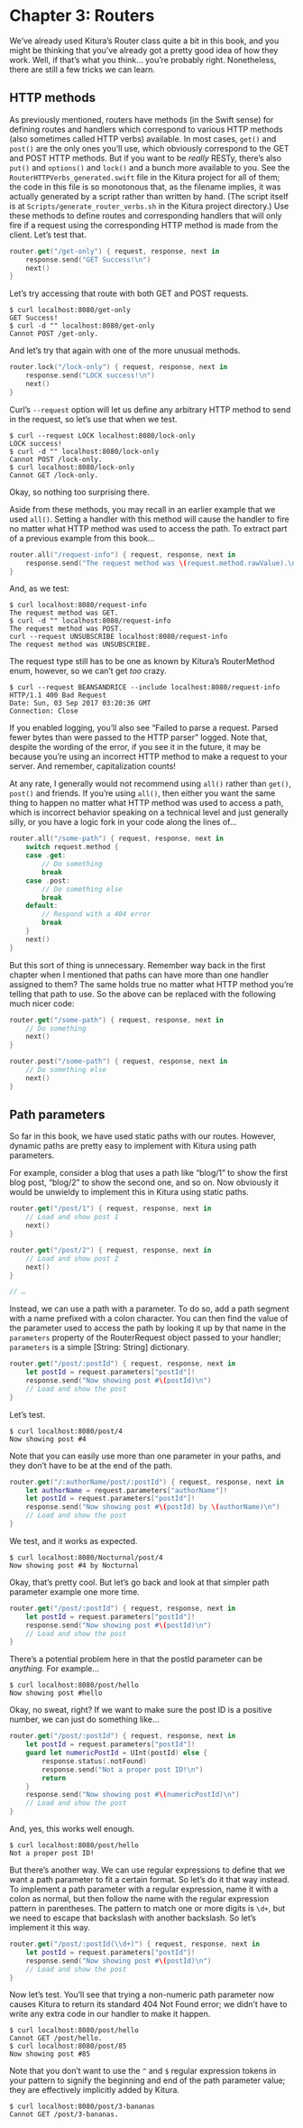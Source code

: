 # Chapter 3: Routers

We’ve already used Kitura’s Router class quite a bit in this book, and you might be thinking that you’ve already got a pretty good idea of how they work. Well, if that’s what you think… you’re probably right. Nonetheless, there are still a few tricks we can learn.

## HTTP methods

As previously mentioned, routers have methods (in the Swift sense) for defining routes and handlers which correspond to various HTTP methods (also sometimes called HTTP verbs) available. In most cases, `get()` and `post()` are the only ones you’ll use, which obviously correspond to the GET and POST HTTP methods. But if you want to be *really* RESTy, there’s also `put()` and `options()` and `lock()` and a bunch more available to you. See the `RouterHTTPVerbs_generated.swift` file in the Kitura project for all of them; the code in this file is so monotonous that, as the filename implies, it was actually generated by a script rather than written by hand. (The script itself is at `Scripts/generate_router_verbs.sh` in the Kitura project directory.) Use these methods to define routes and corresponding handlers that will only fire if a request using the corresponding HTTP method is made from the client. Let’s test that.

```swift
router.get("/get-only") { request, response, next in
    response.send("GET Success!\n")
    next()
}
```

Let’s try accessing that route with both GET and POST requests.

```shell
$ curl localhost:8080/get-only
GET Success!
$ curl -d "" localhost:8080/get-only
Cannot POST /get-only.
```

And let’s try that again with one of the more unusual methods.
    
```swift
router.lock("/lock-only") { request, response, next in
    response.send("LOCK success!\n")
    next()
}
```

Curl’s `--request` option will let us define any arbitrary HTTP method to send in the request, so let’s use that when we test.

```shell
$ curl --request LOCK localhost:8080/lock-only
LOCK success!
$ curl -d "" localhost:8080/lock-only
Cannot POST /lock-only.
$ curl localhost:8080/lock-only
Cannot GET /lock-only.
```

Okay, so nothing too surprising there.

Aside from these methods, you may recall in an earlier example that we used `all()`. Setting a handler with this method will cause the handler to fire no matter what HTTP method was used to access the path. To extract part of a previous example from this book…

```swift
router.all("/request-info") { request, response, next in
    response.send("The request method was \(request.method.rawValue).\n")
}
```

And, as we test:

```shell
$ curl localhost:8080/request-info
The request method was GET.
$ curl -d "" localhost:8080/request-info
The request method was POST.
curl --request UNSUBSCRIBE localhost:8080/request-info
The request method was UNSUBSCRIBE.
```

The request type still has to be one as known by Kitura’s RouterMethod enum, however, so we can’t get *too* crazy.

```shell
$ curl --request BEANSANDRICE --include localhost:8080/request-info
HTTP/1.1 400 Bad Request
Date: Sun, 03 Sep 2017 03:20:36 GMT
Connection: Close
```

If you enabled logging, you’ll also see “Failed to parse a request. Parsed fewer bytes than were passed to the HTTP parser” logged. Note that, despite the wording of the error, if you see it in the future, it may be because you’re using an incorrect HTTP method to make a request to your server. And remember, capitalization counts!

At any rate, I generally would not recommend using `all()` rather than `get()`, `post()` and friends. If you’re using `all()`, then either you want the same thing to happen no matter what HTTP method was used to access a path, which is incorrect behavior speaking on a technical level and just generally silly, or you have a logic fork in your code along the lines of…

```swift
router.all("/some-path") { request, response, next in
    switch request.method {
    case .get:
        // Do something
        break
    case .post:
        // Do something else
        break
    default:
        // Respond with a 404 error
        break
    }
    next()
}
```

But this sort of thing is unnecessary. Remember way back in the first chapter when I mentioned that paths can have more than one handler assigned to them? The same holds true no matter what HTTP method you’re telling that path to use. So the above can be replaced with the following much nicer code:

```swift
router.get("/some-path") { request, response, next in
    // Do something
    next()
}

router.post("/some-path") { request, response, next in
    // Do something else
    next()
}
```

## Path parameters

So far in this book, we have used static paths with our routes. However, dynamic paths are pretty easy to implement with Kitura using path parameters.

For example, consider a blog that uses a path like “blog/1” to show the first blog post, “blog/2” to show the second one, and so on. Now obviously it would be unwieldy to implement this in Kitura using static paths.

```swift
router.get("/post/1") { request, response, next in
    // Load and show post 1
    next()
}

router.get("/post/2") { request, response, next in
    // Load and show post 2
    next()
}

// …
```

Instead, we can use a path with a parameter. To do so, add a path segment with a name prefixed with a colon character. You can then find the value of the parameter used to access the path by looking it up by that name in the `parameters` property of the RouterRequest object passed to your handler; `parameters` is a simple [String: String] dictionary.

```swift
router.get("/post/:postId") { request, response, next in
    let postId = request.parameters["postId"]!
    response.send("Now showing post #\(postId)\n")
    // Load and show the post
}
```

Let’s test.

```shell
$ curl localhost:8080/post/4
Now showing post #4
```

Note that you can easily use more than one parameter in your paths, and they don’t have to be at the end of the path.

```swift
router.get("/:authorName/post/:postId") { request, response, next in
    let authorName = request.parameters["authorName"]!
    let postId = request.parameters["postId"]!
    response.send("Now showing post #\(postId) by \(authorName)\n")
    // Load and show the post
}
```

We test, and it works as expected.

```shell
$ curl localhost:8080/Nocturnal/post/4
Now showing post #4 by Nocturnal
```

Okay, that’s pretty cool. But let’s go back and look at that simpler path parameter example one more time.

```swift
router.get("/post/:postId") { request, response, next in
    let postId = request.parameters["postId"]!
    response.send("Now showing post #\(postId)\n")
    // Load and show the post
}
```

There’s a potential problem here in that the postId parameter can be *anything.* For example…

```shell
$ curl localhost:8080/post/hello
Now showing post #hello
```

Okay, no sweat, right? If we want to make sure the post ID is a positive number, we can just do something like…

```swift
router.get("/post/:postId") { request, response, next in
    let postId = request.parameters["postId"]!
    guard let numericPostId = UInt(postId) else {
        response.status(.notFound)
        response.send("Not a proper post ID!\n")
        return
    }
    response.send("Now showing post #\(numericPostId)\n")
    // Load and show the post
}
```

And, yes, this works well enough.

```shell
$ curl localhost:8080/post/hello
Not a proper post ID!
```

But there’s another way. We can use regular expressions to define that we want a path parameter to fit a certain format. So let’s do it that way instead. To implement a path parameter with a regular expression, name it with a colon as normal, but then follow the name with the regular expression pattern in parentheses. The pattern to match one or more digits is `\d+`, but we need to escape that backslash with another backslash. So let’s implement it this way.

```swift
router.get("/post/:postId(\\d+)") { request, response, next in
    let postId = request.parameters["postId"]!
    response.send("Now showing post #\(postId)\n")
    // Load and show the post
}
```

Now let’s test. You’ll see that trying a non-numeric path parameter now causes Kitura to return its standard 404 Not Found error; we didn’t have to write any extra code in our handler to make it happen.

```shell
$ curl localhost:8080/post/hello
Cannot GET /post/hello.
$ curl localhost:8080/post/85
Now showing post #85
```

Note that you don’t want to use the `^` and `$` regular expression tokens in your pattern to signify the beginning and end of the path parameter value; they are effectively implicitly added by Kitura.

```shell
$ curl localhost:8080/post/3-bananas
Cannot GET /post/3-bananas.
```
